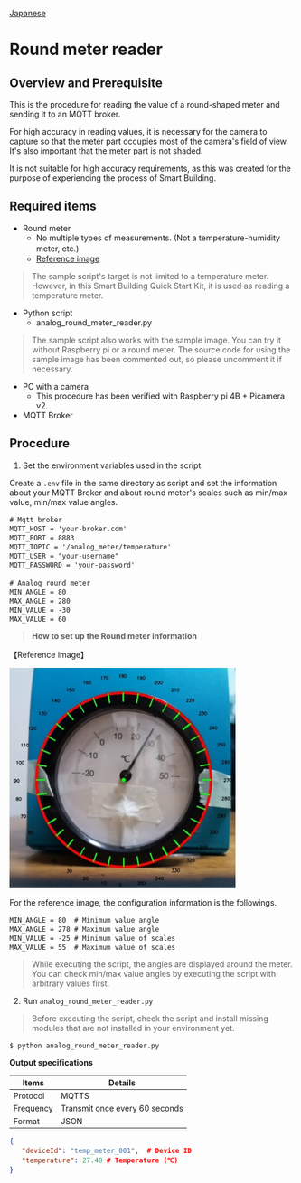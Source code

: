 [Japanese](./README.md)

# Round meter reader

## Overview and Prerequisite

This is the procedure for reading the value of a round-shaped meter and sending it to an MQTT broker.

For high accuracy in reading values, it is necessary for the camera to capture so that the meter part occupies most of the camera's field of view. It's also important that the meter part is not shaded.

It is not suitable for high accuracy requirements, as this was created for the purpose of experiencing the process of Smart Building.

## Required items
- Round meter
    - No multiple types of measurements. (Not a temperature-humidity meter, etc.)　
    - [Reference image](#meter-image)
> The sample script's target is not limited to a temperature meter. However, in this Smart Building Quick Start Kit, it is used as reading a temperature meter.

- Python script
    - analog_round_meter_reader.py

> The sample script also works with the sample image. You can try it without Raspberry pi or a round meter. The source code for using the sample image has been commented out, so please uncomment it if necessary.

- PC with a camera   
    - This procedure has been verified with Raspberry pi 4B + Picamera v2.
- MQTT Broker


## Procedure

1. Set the environment variables used in the script.

Create a `.env` file in the same directory as script and set the information about your MQTT Broker and about round meter's scales such as min/max value, min/max value angles.

```.env
# Mqtt broker
MQTT_HOST = 'your-broker.com'
MQTT_PORT = 8883
MQTT_TOPIC = '/analog_meter/temperature'
MQTT_USER = "your-username"
MQTT_PASSWORD = 'your-password'

# Analog round meter
MIN_ANGLE = 80
MAX_ANGLE = 280
MIN_VALUE = -30
MAX_VALUE = 60
```
>**How to set up the Round meter information**

<a id="meter-image"></a>

【Reference image】

<img src="./img/calibration.jpg" width="400">

For the reference image, the configuration information is the followings.  

```
MIN_ANGLE = 80  # Minimum value angle
MAX_ANGLE = 278 # Maximum value angle
MIN_VALUE = -25 # Minimum value of scales
MAX_VALUE = 55  # Maximum value of scales
```
> While executing the script, the angles are displayed around the meter. You can check min/max value angles by executing the script with arbitrary values first.


2.  Run `analog_round_meter_reader.py`
> Before executing the script, check the script and install missing modules that are not installed in your environment yet.
```
$ python analog_round_meter_reader.py
```


**Output specifications**

|Items|Details|
|---|---|
|Protocol|MQTTS|
|Frequency|Transmit once every 60 seconds|
|Format|JSON |

```JSON
{
   "deviceId": "temp_meter_001",  # Device ID
   "temperature": 27.48 # Temperature (℃)
}
```

